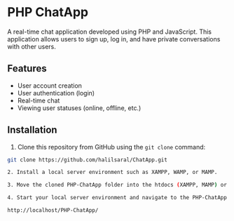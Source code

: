 # PHP ChatApp

A real-time chat application developed using PHP and JavaScript. This application allows users to sign up, log in, and have private conversations with other users.

## Features

- User account creation
- User authentication (login)
- Real-time chat
- Viewing user statuses (online, offline, etc.)

## Installation

1. Clone this repository from GitHub using the `git clone` command:

```bash
git clone https://github.com/halilsaral/ChatApp.git

2. Install a local server environment such as XAMPP, WAMP, or MAMP.

3. Move the cloned PHP-ChatApp folder into the htdocs (XAMPP, MAMP) or www (WAMP) folder in your local server environment.

4. Start your local server environment and navigate to the PHP-ChatApp folder using a web browser. The URL should look like:

http://localhost/PHP-ChatApp/
